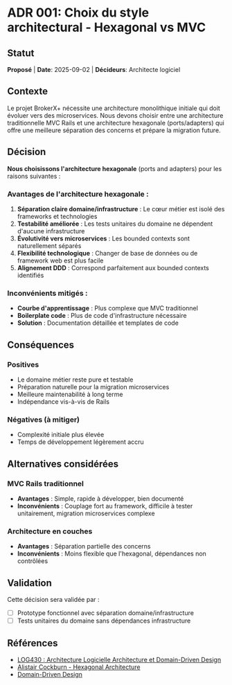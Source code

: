 # ADR 001: Choix du style architectural - Hexagonal vs MVC

## Statut
**Proposé** | **Date**: 2025-09-02 | **Décideurs**: Architecte logiciel

## Contexte
Le projet BrokerX+ nécessite une architecture monolithique initiale qui doit évoluer vers des microservices. Nous devons choisir entre une architecture traditionnelle MVC Rails et une architecture hexagonale (ports/adapters) qui offre une meilleure séparation des concerns et prépare la migration future.

## Décision
**Nous choisissons l'architecture hexagonale** (ports and adapters) pour les raisons suivantes :

### Avantages de l'architecture hexagonale :
1. **Séparation claire domaine/infrastructure** : Le cœur métier est isolé des frameworks et technologies
2. **Testabilité améliorée** : Les tests unitaires du domaine ne dépendent d'aucune infrastructure
3. **Évolutivité vers microservices** : Les bounded contexts sont naturellement séparés
4. **Flexibilité technologique** : Changer de base de données ou de framework web est plus facile
5. **Alignement DDD** : Correspond parfaitement aux bounded contexts identifiés

### Inconvénients mitigés :
- **Courbe d'apprentissage** : Plus complexe que MVC traditionnel
- **Boilerplate code** : Plus de code d'infrastructure nécessaire
- **Solution** : Documentation détaillée et templates de code

## Conséquences
### Positives
- Le domaine métier reste pure et testable
- Préparation naturelle pour la migration microservices
- Meilleure maintenabilité à long terme
- Indépendance vis-à-vis de Rails

### Négatives (à mitiger)
- Complexité initiale plus élevée
- Temps de développement légèrement accru

## Alternatives considérées
### MVC Rails traditionnel
- **Avantages** : Simple, rapide à développer, bien documenté
- **Inconvénients** : Couplage fort au framework, difficile à tester unitairement, migration microservices complexe

### Architecture en couches
- **Avantages** : Séparation partielle des concerns
- **Inconvénients** : Moins flexible que l'hexagonal, dépendances non contrôlées

## Validation
Cette décision sera validée par :
- [ ] Prototype fonctionnel avec séparation domaine/infrastructure
- [ ] Tests unitaires du domaine sans dépendances infrastructure

## Références
- [LOG430 : Architecture Logicielle Architecture et Domain-Driven Design](https://ena.etsmtl.ca/pluginfile.php/2353589/mod_resource/content/3/ETS%20-%20LOG430%20-%20Architecture%20Logicielle%20-%202025_03%20-%20Cours%2004%20-%20Architecture%20et%20Domain-Driven%20Design.pdf)
- [Alistair Cockburn - Hexagonal Architecture](https://alistair.cockburn.us/hexagonal-architecture/)
- [Domain-Driven Design](https://domainlanguage.com/ddd/)